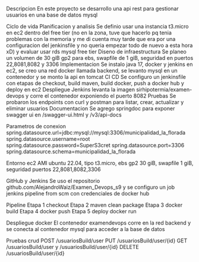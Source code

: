 Descripcion
En este proyecto se desarrollo una api rest para gestionar usuarios en una base de datos mysql

Ciclo de vida
Planificacion y analisis
Se definio usar una instancia t3.micro en ec2 dentro del free tier (no en la zona, tuve que hacerlo pq tenia problemas con la memoria y me di cuenta muy tarde que era por una configuracion del jenkinsfile y no queria empezar todo de nuevo a esta hora xD) y evaluar usar rds mysql free tier
Diseno de infraestructura
Se planeo un volumen de 30 giB gp2 para ebs, swapfile de 1 giB, seguridad en puertos 22,8081,8082 y 3306
Implementacion
Se instalo java 17, docker y jenkins en ec2, se creo una red docker llamada backend, se levanto mysql en un contenedor y se monto la api en tomcat
CI CD
Se configuro un jenkinsfile con etapas de checkout, build maven, build docker, push a docker hub y deploy en ec2
Despliegue
Jenkins levanta la imagen sirhipotermia/examen-devops y corre el contenedor exponiendo el puerto 8082
Pruebas
Se probaron los endpoints con curl y postman para listar, crear, actualizar y eliminar usuarios
Documentacion
Se agrego springdoc para exponer swagger ui en /swagger-ui.html y /v3/api-docs

Parametros de conexion
spring.datasource.url=jdbc:mysql://mysql:3306/municipalidad_la_florada
spring.datasource.username=root
spring.datasource.password=SuperS3cret
spring.datasource.port=3306
spring.datasource.schema=municipalidad_la_florada

Entorno ec2
AMI ubuntu 22.04, tipo t3.micro, ebs gp2 30 giB, swapfile 1 giB, seguridad puertos 22,8081,8082,3306

GitHub y Jenkins
Se uso el repositorio github.com/AlejandroWaiz/Examen_Devops_s9 y se configuro un job jenkins pipeline from scm con credenciales de docker hub

Pipeline
Etapa 1 checkout
Etapa 2 maven clean package
Etapa 3 docker build
Etapa 4 docker push
Etapa 5 deploy docker run

Despliegue docker
El contenedor examendevops corre en la red backend y se conecta al contenedor mysql para acceder a la base de datos

Pruebas crud
POST    /usuariosBuild/user
PUT     /usuariosBuild/user/{id}
GET     /usuariosBuild/user y /usuariosBuild/user/{id}
DELETE  /usuariosBuild/user/{id}